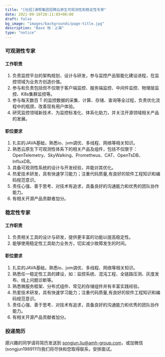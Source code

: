 ```yaml
---
title: "[社招]满帮集团招聘云原生可观测性和稳定性专家"
date: 2021-09-16T20:11:03+08:00
draft: false
bg_image: "images/backgrounds/page-title.jpg"
description: "Base 地：上海"
type: "notice"
---
```


### 可观测性专家

#### 工作职责

1. 负责监控平台的架构规划、设计与研发，参与监控产品智能化建设进程，在监控领域为业务方创造价值。
1. 参与和负责包括但不仅限于客户端监控、服务端监控、中间件监控、物理层监控、K8s集群监控等。
1. 参与每天数百 T 的监控数据的采集、计算、存储、查询等全过程，负责优化流程中的瓶颈，改善现有用户体验。
1. 研究监控领域新技术、为监控标准化、体系化助力，并关注开源领域相关产品的发展。

#### 职位要求

1. 扎实的JAVA基础，熟悉io、jvm调优、多线程、网络等相关知识。
2. 熟悉云原生下可观测性体系下的相关产品及组件，包括不仅限于：OpenTelemetry、SkyWalking、Prometheus、CAT、OpenTsDB、InfluxDB。
3. 具备可观测性系统的设计与开发经验，并能对其优化。
4. 热爱技术研发，具有快速学习能力；注重代码质量,有良好的软件工程知识和编码规范意识。
5. 责任心强、善于思考、对技术有追求，具备良好的沟通能力和优秀的团队协作能力。
6. 有相关开源产品贡献者加分。

### 稳定性专家

#### 工作职责

1. 负责相关工具的设计与研发，提供更丰富的功能以提高稳定性。
2. 能够使用稳定性工具助力业务方，切实减少故障发生的时间。


#### 职位要求
1. 扎实的JAVA基础，熟悉io、jvm调优、多线程、网络等相关知识。
2. 熟悉任一稳定性工具的建设，如：监控系统、混沌工程、全链路压测、灰度发布、线上问题诊断等。
3. 熟悉微服务框架、分布式组件、常见的存储组件并有丰富实践经验。
4. 热爱技术研发，具有快速学习能力；注重代码质量,有良好的软件工程知识和编码规范意识。
5. 责任心强、善于思考、对技术有追求，具备良好的沟通能力和优秀的团队协作能力。
6. 有相关开源产品贡献者加分。

### 投递简历

感兴趣的同学请将简历发送到 [songjun.liu@amh-group.com](mailto:songjun.liu@amh-group.com)，或加微信(songjun19891111)我们将尽快和您取得联系，安排面试。

